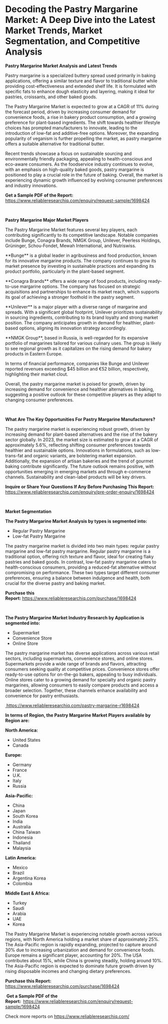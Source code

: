 <p><h1>Decoding the Pastry Margarine Market: A Deep Dive into the Latest Market Trends, Market Segmentation, and Competitive Analysis</h1></p><p><strong>Pastry Margarine Market Analysis and Latest Trends</strong></p>
<p><p>Pastry margarine is a specialized buttery spread used primarily in baking applications, offering a similar texture and flavor to traditional butter while providing cost-effectiveness and extended shelf life. It is formulated with specific fats to enhance dough elasticity and layering, making it ideal for pastries, croissants, and other baked goods. </p><p>The Pastry Margarine Market is expected to grow at a CAGR of 11% during the forecast period, driven by increasing consumer demand for convenience foods, a rise in bakery product consumption, and a growing preference for plant-based ingredients. The shift towards healthier lifestyle choices has prompted manufacturers to innovate, leading to the introduction of low-fat and additive-free options. Moreover, the expanding popularity of veganism is further propelling the market, as pastry margarine offers a suitable alternative for traditional butter. </p><p>Recent trends showcase a focus on sustainable sourcing and environmentally friendly packaging, appealing to health-conscious and eco-aware consumers. As the foodservice industry continues to evolve, with an emphasis on high-quality baked goods, pastry margarine is positioned to play a crucial role in the future of baking. Overall, the market is experiencing dynamic growth influenced by evolving consumer preferences and industry innovations.</p></p>
<p><strong>Get a Sample PDF of the Report:&nbsp;</strong> <a href="https://www.reliableresearchiq.com/enquiry/request-sample/1698424?utm_campaign=3136&utm_medium=2&utm_source=Github&utm_content=ia&utm_term=27032025&utm_id=pastry-margarine">https://www.reliableresearchiq.com/enquiry/request-sample/1698424</a></p>
<p>&nbsp;</p>
<p><strong>Pastry Margarine Major Market Players</strong></p>
<p><p>The Pastry Margarine Market features several key players, each contributing significantly to its competitive landscape. Notable companies include Bunge, Conagra Brands, NMGK Group, Unilever, Peerless Holdings, Grüninger, Schou-Fondet, Mewah International, and Nutriswiss. </p><p>**Bunge** is a global leader in agribusiness and food production, known for its innovative margarine products. The company continues to grow its market presence by investing in sustainable practices and expanding its product portfolio, particularly in the plant-based segment.</p><p>**Conagra Brands** offers a wide range of food products, including ready-to-use margarine options. The company has focused on strategic acquisitions and partnerships to enhance its market reach, which supports its goal of achieving a stronger foothold in the pastry segment.</p><p>**Unilever** is a major player with a diverse range of margarine and spreads. With a significant global footprint, Unilever prioritizes sustainability in sourcing ingredients, contributing to its brand loyalty and strong market position. The company anticipates growth in demand for healthier, plant-based options, aligning its innovation strategy accordingly.</p><p>**NMGK Group**, based in Russia, is well-regarded for its expansive portfolio of margarines tailored for various culinary uses. The group is likely to see regional growth as it capitalizes on the rising demand for bakery products in Eastern Europe.</p><p>In terms of financial performance, companies like Bunge and Unilever reported revenues exceeding $45 billion and €52 billion, respectively, highlighting their market clout. </p><p>Overall, the pastry margarine market is poised for growth, driven by increasing demand for convenience and healthier alternatives in baking, suggesting a positive outlook for these competitive players as they adapt to changing consumer preferences.</p></p>
<p>&nbsp;</p>
<p><strong>What Are The Key Opportunities For Pastry Margarine Manufacturers?</strong></p>
<p><p>The pastry margarine market is experiencing robust growth, driven by increasing demand for plant-based alternatives and the rise of the bakery sector globally. In 2023, the market size is estimated to grow at a CAGR of approximately 5.6%, reflecting shifting consumer preferences towards healthier and sustainable options. Innovations in formulations, such as low-trans-fat and organic variants, are bolstering market expansion. Additionally, the expansion of artisan bakeries and the trend of gourmet baking contribute significantly. The future outlook remains positive, with opportunities emerging in emerging markets and through e-commerce channels. Sustainability and clean-label products will be key drivers.</p></p>
<p><strong>Inquire or Share Your Questions If Any Before Purchasing This Report:</strong> <a href="https://www.reliableresearchiq.com/enquiry/pre-order-enquiry/1698424?utm_campaign=3136&utm_medium=2&utm_source=Github&utm_content=ia&utm_term=27032025&utm_id=pastry-margarine">https://www.reliableresearchiq.com/enquiry/pre-order-enquiry/1698424</a></p>
<p>&nbsp;</p>
<p><strong>Market Segmentation</strong></p>
<p><strong>The Pastry Margarine Market Analysis by types is segmented into:</strong></p>
<p><ul><li>Regular Pastry Margarine</li><li>Low-fat Pastry Margarine</li></ul></p>
<p><p>The pastry margarine market is divided into two main types: regular pastry margarine and low-fat pastry margarine. Regular pastry margarine is a traditional option, offering rich texture and flavor, ideal for creating flaky pastries and baked goods. In contrast, low-fat pastry margarine caters to health-conscious consumers, providing a reduced-fat alternative without compromising on performance. These two types target different consumer preferences, ensuring a balance between indulgence and health, both crucial for the diverse pastry and baking market.</p></p>
<p><strong>Purchase this Report:&nbsp;</strong><a href="https://www.reliableresearchiq.com/purchase/1698424?utm_campaign=3136&utm_medium=2&utm_source=Github&utm_content=ia&utm_term=27032025&utm_id=pastry-margarine">https://www.reliableresearchiq.com/purchase/1698424</a></p>
<p>&nbsp;</p>
<p><strong>The Pastry Margarine Market Industry Research by Application is segmented into:</strong></p>
<p><ul><li>Supermarket</li><li>Convenience Store</li><li>Online Store</li></ul></p>
<p><p>The pastry margarine market has diverse applications across various retail sectors, including supermarkets, convenience stores, and online stores. Supermarkets provide a wide range of brands and flavors, attracting consumers seeking quality at competitive prices. Convenience stores offer ready-to-use options for on-the-go bakers, appealing to busy individuals. Online stores cater to a growing demand for specialty and organic pastry margarines, allowing consumers to easily compare products and access a broader selection. Together, these channels enhance availability and convenience for pastry enthusiasts.</p></p>
<p><a href="https://www.reliableresearchiq.com/pastry-margarine-r1698424?utm_campaign=3136&utm_medium=2&utm_source=Github&utm_content=ia&utm_term=27032025&utm_id=pastry-margarine">&nbsp;https://www.reliableresearchiq.com/pastry-margarine-r1698424</a></p>
<p><strong>In terms of Region, the Pastry Margarine Market Players available by Region are:</strong></p>
<p>
    <p> <strong> North America: </strong>
        <ul>
            <li>United States</li>
            <li>Canada</li>
        </ul>
        </p> 
    <p> <strong> Europe: </strong>
        <ul>
            <li>Germany</li>
            <li>France</li>
            <li>U.K.</li>
            <li>Italy</li>
            <li>Russia</li>
        </ul>
        </p> 
    <p> <strong> Asia-Pacific: </strong>
        <ul>
            <li>China</li>
            <li>Japan</li>
            <li>South Korea</li>
            <li>India</li>
            <li>Australia</li>
            <li>China Taiwan</li>
            <li>Indonesia</li>
            <li>Thailand</li>
            <li>Malaysia</li>
        </ul>
        </p> 
    <p> <strong> Latin America: </strong>
        <ul>
            <li>Mexico</li>
            <li>Brazil</li>
            <li>Argentina Korea</li>
            <li>Colombia</li>
        </ul>
        </p> 
    <p> <strong> Middle East & Africa: </strong>
        <ul>
            <li>Turkey</li>
            <li>Saudi</li>
            <li>Arabia</li>
            <li>UAE</li>
            <li>Korea</li>
        </ul>
    </p>
    </p>
<p><p>The Pastry Margarine Market is experiencing notable growth across various regions, with North America holding a market share of approximately 25%. The Asia-Pacific region is rapidly expanding, projected to capture around 30% due to increasing urbanization and demand for convenience foods. Europe remains a significant player, accounting for 20%. The USA contributes about 15%, while China is growing steadily, holding around 10%. The Asia-Pacific region is expected to dominate future growth driven by rising disposable incomes and changing dietary preferences.</p></p>
<p><strong>Purchase this Report: </strong><a href="https://www.reliableresearchiq.com/purchase/1698424?utm_campaign=3136&utm_medium=2&utm_source=Github&utm_content=ia&utm_term=27032025&utm_id=pastry-margarine">https://www.reliableresearchiq.com/purchase/1698424</a></p>
<p>&nbsp;<strong>Get a Sample PDF of the Report:&nbsp;&nbsp;</strong><a href="https://www.reliableresearchiq.com/enquiry/request-sample/1698424?utm_campaign=3136&utm_medium=2&utm_source=Github&utm_content=ia&utm_term=27032025&utm_id=pastry-margarine">https://www.reliableresearchiq.com/enquiry/request-sample/1698424</a></p>
<p><strong></strong></p>
<p>Check more reports on <a href="https://www.reliableresearchiq.com/?utm_campaign=3136&utm_medium=2&utm_source=Github&utm_content=ia&utm_term=27032025&utm_id=pastry-margarine">https://www.reliableresearchiq.com/</a></p>